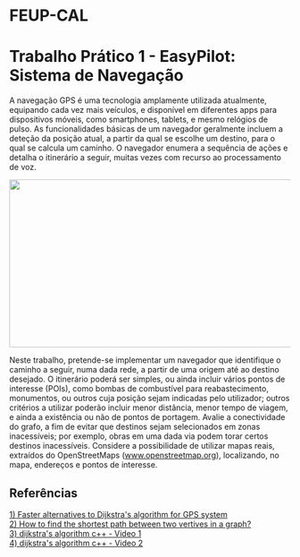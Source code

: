 # FEUP-CAL

# Trabalho Prático 1 - EasyPilot: Sistema de Navegação

A navegação GPS é uma tecnologia amplamente utilizada atualmente, equipando cada vez mais veículos, e disponível em diferentes apps para dispositivos móveis, como smartphones, tablets, e mesmo relógios de pulso. As funcionalidades básicas de um navegador geralmente incluem a deteção da posição atual, a partir da qual se escolhe um destino, para o qual se calcula um caminho. O navegador enumera a sequência de ações e detalha o itinerário a seguir, muitas vezes com recurso ao processamento de voz.

<img src= "https://lh6.googleusercontent.com/Wlt3vfe6XEfaT7zzXcjUwuyO9GwJEgo2GWgGFdr4BEOW9CMOgPKBHGT3ctlj0Et-IudrgJT5aeSP7yomjMNt6W73ptJd_hOTY1vhWi5b-sBqFDR_MpSVqeh1BAI1u0Mg0bO6msVX" width="600" height="300"/> 

Neste trabalho, pretende-se implementar um navegador que identifique o caminho a seguir, numa dada rede, a partir de uma origem até ao destino desejado. O itinerário poderá ser simples, ou ainda incluir vários pontos de interesse (POIs), como bombas de combustível para reabastecimento, monumentos, ou outros cuja posição sejam indicadas pelo utilizador; outros critérios a utilizar poderão incluir menor distância, menor tempo de viagem, e ainda a existência ou não de pontos de portagem.
Avalie a conectividade do grafo, a fim de evitar que destinos sejam selecionados em zonas inacessíveis; por exemplo, obras em uma dada via podem torar certos destinos inacessíveis.
Considere a possibilidade de utilizar mapas reais, extraídos do OpenStreetMaps (www.openstreetmap.org), localizando, no mapa, endereços e pontos de interesse.


## Referências
<a name="ref1" href="http://stackoverflow.com/questions/11277993/faster-alternatives-to-dijkstras-algorithm-for-gps-system">1) Faster alternatives to Dijkstra's algorithm for GPS system</a><br>
<a name="ref1" href="http://stackoverflow.com/questions/16704664/how-to-find-the-shortest-path-between-two-vertives-in-a-graph">2) How to find the shortest path between two vertives in a graph?</a><br>
<a name="ref1" href="https://www.youtube.com/watch?v=8Ls1RqHCOPw">3) dijkstra's algorithm c++ - Video 1</a><br>
<a name="ref1" href="https://www.youtube.com/watch?v=WN3Rb9wVYDY">4) dijkstra's algorithm c++ - Video 2</a><br>

